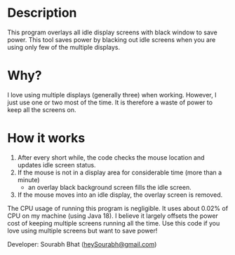 # Description
This program overlays all idle display screens with black window to save power.
This tool saves power by blacking out idle screens when you are using only few of the multiple displays.

# Why?
I love using multiple displays (generally three) when working. However, I just use one or two most of the time. 
It is therefore a waste of power to keep all the screens on.

# How it works
1. After every short while, the code checks the mouse location and updates idle screen status.
2. If the mouse is not in a display area for considerable time (more than a minute)
    - an overlay black background screen fills the idle screen.
3. If the mouse moves into an idle display, the overlay screen is removed.

The CPU usage of running this program is negligible. It uses about 0.02% of CPU on my machine (using Java 18). 
I believe it largely offsets the power cost of keeping multiple screens running all the time.
Use this code if you love using multiple screens but want to save power!

Developer: Sourabh Bhat (heySourabh@gmail.com)
